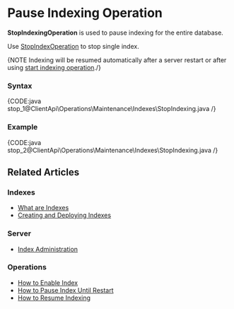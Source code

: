 # Pause Indexing Operation

**StopIndexingOperation** is used to pause indexing for the entire database.

Use [StopIndexOperation](../../../../client-api/operations/maintenance/indexes/stop-index) to stop single index.

{NOTE Indexing will be resumed automatically after a server restart or after using [start indexing operation](../../../../client-api/operations/maintenance/indexes/start-indexing)./}

### Syntax

{CODE:java stop_1@ClientApi\Operations\Maintenance\Indexes\StopIndexing.java /}

### Example

{CODE:java stop_2@ClientApi\Operations\Maintenance\Indexes\StopIndexing.java /}

## Related Articles

### Indexes

- [What are Indexes](../../../../indexes/what-are-indexes)
- [Creating and Deploying Indexes](../../../../indexes/creating-and-deploying)

### Server

- [Index Administration](../../../../server/administration/index-administration)

### Operations

- [How to Enable Index](../../../../client-api/operations/maintenance/indexes/enable-index)
- [How to Pause Index Until Restart](../../../../client-api/operations/maintenance/indexes/stop-index)
- [How to Resume Indexing](../../../../client-api/operations/maintenance/indexes/start-indexing)
